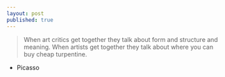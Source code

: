 ```yaml
---
layout: post
published: true
---
```



> When art critics get together they talk about form and structure and meaning. When artists get together they talk about where you can buy cheap turpentine.

- Picasso
